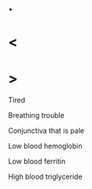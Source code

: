 # .

# <

# >

Tired

Breathing trouble

Conjunctiva that is pale

Low blood hemoglobin

Low blood ferritin

High blood triglyceride
